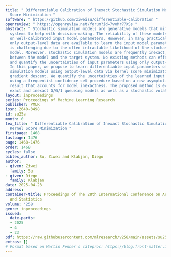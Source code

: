 ```yaml
---
title: " Differentiable Calibration of Inexact Stochastic Simulation Models via Kernel
  Score Minimization "
software: " https://github.com/ziweisu/differentiable-calibration "
openreview: " https://openreview.net/forum?id=7voMr77XSs "
abstract: " Stochastic simulation models are generative models that mimic complex
  systems to help with decision-making. The reliability of these models heavily depends
  on well-calibrated input model parameters. However, in many practical scenarios,
  only output-level data are available to learn the input model parameters, which
  is challenging due to the often intractable likelihood of the stochastic simulation
  model. Moreover, stochastic simulation models are frequently inexact, with discrepancies
  between the model and the target system. No existing methods can effectively learn
  and quantify the uncertainties of input parameters using only output-level data.
  In this paper, we propose to learn differentiable input parameters of stochastic
  simulation models using output-level data via kernel score minimization with stochastic
  gradient descent. We quantify the uncertainties of the learned input parameters
  using a frequentist confidence set procedure based on a new asymptotic normality
  result that accounts for model inexactness. The proposed method is evaluated on
  exact and inexact G/G/1 queueing models as well as a stochastic volatility model. "
layout: inproceedings
series: Proceedings of Machine Learning Research
publisher: PMLR
issn: 2640-3498
id: su25a
month: 0
tex_title: " Differentiable Calibration of Inexact Stochastic Simulation Models via
  Kernel Score Minimization "
firstpage: 1468
lastpage: 1476
page: 1468-1476
order: 1468
cycles: false
bibtex_author: Su, Ziwei and Klabjan, Diego
author:
- given: Ziwei
  family: Su
- given: Diego
  family: Klabjan
date: 2025-04-23
address:
container-title: Proceedings of The 28th International Conference on Artificial Intelligence
  and Statistics
volume: '258'
genre: inproceedings
issued:
  date-parts:
  - 2025
  - 4
  - 23
pdf: https://raw.githubusercontent.com/mlresearch/v258/main/assets/su25a/su25a.pdf
extras: []
# Format based on Martin Fenner's citeproc: https://blog.front-matter.io/posts/citeproc-yaml-for-bibliographies/
---
```

